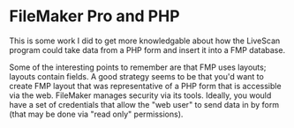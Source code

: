 # FileMaker Pro and PHP

This is some work I did to get more knowledgable about how the LiveScan program could take data from a PHP form and insert it into a FMP database. 

Some of the interesting points to remember are that FMP uses layouts; layouts contain fields. A good strategy seems to be that you'd want to create FMP layout that was representative of a PHP form that is accessible via the web. FileMaker manages security via its tools. Ideally, you would have a set of credentials that allow the "web user" to send data in by form (that may be done via "read only" permissions).



